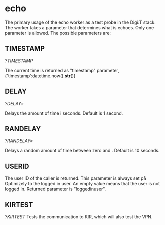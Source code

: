 # echo

The  primary usage of the echo worker as a test probe in the Digi:T stack. The worker takes a parameter that determines what is echoes. Only one parameter is allowed. The possible parameters are:
## TIMESTAMP

*?TIMESTAMP*

The current time is returned as "timestamp" parameter, {'timestamp':datetime.now().__str__()}

## DELAY

*?DELAY=<delay>*

Delays the amount of time i seconds. Default is 1 second.

## RANDELAY

*?RANDELAY=<delay>*

Delays a random amount of time between zero and <delay>. Default is 10 seconds.

## USERID

The user ID of the caller is returned. This parameter is always set på Optimizely to the logged in user. An empty value means that the user is not logged in.
Returned parameter is "loggedinuser".

## KIRTEST

*?KIRTEST*
Tests the communication to KIR, which will also test the VPN.
